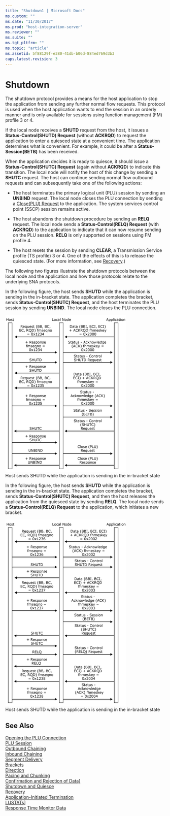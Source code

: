 ```yaml
---
title: "Shutdown1 | Microsoft Docs"
ms.custom: ""
ms.date: "11/30/2017"
ms.prod: "host-integration-server"
ms.reviewer: ""
ms.suite: ""
ms.tgt_pltfrm: ""
ms.topic: "article"
ms.assetid: 5f88129f-e380-41db-b06d-884ed769d3b3
caps.latest.revision: 3
---
```

# Shutdown
The shutdown protocol provides a means for the host application to stop the application from sending any further normal flow requests. This protocol is used when the host application wants to end the session in an orderly manner and is only available for sessions using function management (FM) profile 3 or 4.  
  
 If the local node receives a **SHUTD** request from the host, it issues a **Status-Control(SHUTD) Request** (without **ACKRQD**) to request the application to enter a quiesced state at a convenient time. The application determines what is convenient. For example, it could be after a **Status-Session(BETB)** has been received.  
  
 When the application decides it is ready to quiesce, it should issue a **Status-Control(SHUTC) Request** (again without **ACKRQD**) to indicate this transition. The local node will notify the host of this change by sending a **SHUTC** request. The host can continue sending normal flow outbound requests and can subsequently take one of the following actions:  
  
-   The host terminates the primary logical unit (PLU) session by sending an **UNBIND** request. The local node closes the PLU connection by sending a [Close(PLU) Request](../core/close-plu-request1.md) to the application. The system services control point (SSCP) session remains active.  
  
-   The host abandons the shutdown procedure by sending an **RELQ** request. The local node sends a **Status-Control(RELQ) Request** (with **ACKRQD**) to the application to indicate that it can now resume sending on the PLU session. **RELQ** is only supported on sessions using FM profile 4.  
  
-   The host resets the session by sending **CLEAR**, a Transmission Service profile (TS profile) 3 or 4. One of the effects of this is to release the quiesced state. (For more information, see [Recovery](../core/recovery2.md).)  
  
 The following two figures illustrate the shutdown protocols between the local node and the application and how those protocols relate to the underlying SNA protocols.  
  
 In the following figure, the host sends **SHUTD** while the application is sending in the in-bracket state. The application completes the bracket, sends **Status-Control(SHUTC) Request**, and the host terminates the PLU session by sending **UNBIND**. The local node closes the PLU connection.  
  
 ![](../core/media/32703r.gif "32703r")  
Host sends SHUTD while the application is sending in the in-bracket state  
  
 In the following figure, the host sends **SHUTD** while the application is sending in the in-bracket state. The application completes the bracket, sends **Status-Control(SHUTC) Request**, and then the host releases the application from the quiesced state by sending **RELQ**. The local node sends a **Status-Control(RELQ) Request** to the application, which initiates a new bracket.  
  
 ![](../core/media/32703ra.gif "32703ra")  
Host sends SHUTD while the application is sending in the in-bracket state  
  
## See Also  
 [Opening the PLU Connection](../core/opening-the-plu-connection2.md)   
 [PLU Session](../core/plu-session1.md)   
 [Outbound Chaining](../core/outbound-chaining1.md)   
 [Inbound Chaining](../core/inbound-chaining2.md)   
 [Segment Delivery](../core/segment-delivery2.md)   
 [Brackets](../core/brackets2.md)   
 [Direction](../core/direction2.md)   
 [Pacing and Chunking](../core/pacing-and-chunking2.md)   
 [Confirmation and Rejection of Data\]](../core/confirmation-and-rejection-of-data]2.md)   
 [Shutdown and Quiesce](../core/shutdown-and-quiesce2.md)   
 [Recovery](../core/recovery2.md)   
 [Application-Initiated Termination](../core/application-initiated-termination2.md)   
 [LUSTATs\]](../core/lustats]2.md)   
 [Response Time Monitor Data](../core/response-time-monitor-data2.md)